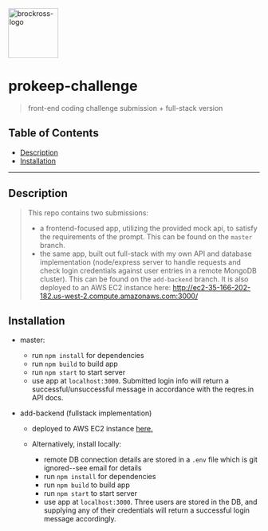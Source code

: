 <img src="https://fec-brox.s3-us-west-2.amazonaws.com/images/brox-logo.png" title="brockross" alt="brockross-logo" style="width: 100px;">

# prokeep-challenge

> front-end coding challenge submission + full-stack version

## Table of Contents

- [Description](#description)
- [Installation](#installation)

---

## Description

> This repo contains two submissions:
>
> - a frontend-focused app, utilizing the provided mock api, to satisfy the requirements of the prompt. This can be found on the `master` branch.
> - the same app, built out full-stack with my own API and database implementation (node/express server to handle requests and check login credentials against user entries in a remote MongoDB cluster). This can be found on the `add-backend` branch. It is also deployed to an AWS EC2 instance here: http://ec2-35-166-202-182.us-west-2.compute.amazonaws.com:3000/

## Installation

- master:
  - run `npm install` for dependencies
  - run `npm build` to build app
  - run `npm start` to start server
  - use app at `localhost:3000`. Submitted login info will return a successful/unsuccessful message in accordance with the reqres.in API docs.
- add-backend (fullstack implementation)

  - deployed to AWS EC2 instance <a href="http://ec2-35-166-202-182.us-west-2.compute.amazonaws.com:3000/">here.</a>

  - Alternatively, install locally:
    - remote DB connection details are stored in a `.env` file which is git ignored--see email for details
    - run `npm install` for dependencies
    - run `npm build` to build app
    - run `npm start` to start server
    - use app at `localhost:3000`. Three users are stored in the DB, and supplying any of their credentials will return a successful login message accordingly.
